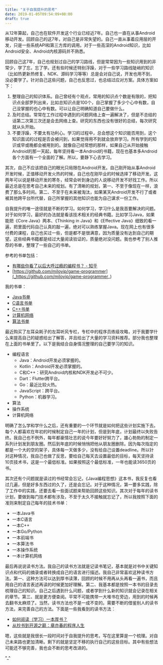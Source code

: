 ```yaml
---
title: "关于自我提升的思考"
date: 2019-01-05T09:54:09+08:00
draft: true
---
```



从12年算起，自己也在软件开发这个行业已经近7年。自己也一直在从事Android移动开发。回顾自己的这7年，对自己是非常失望的。自己一直从事着应用层的开发，只是一些系统API和第三方库的调用。对于一些高深的Android知识，比如Android安全、Android内核源码并不熟悉。

回顾自己这7年，自己也规划过自己的学习路线，但是常常因为一些知识用到的非常少，学了忘，忘了学。还有些时候还特别浮躁，对于一些学习路线陡峭的知识（比如热更新热修复、NDK、源码学习等等）总是会对自己说，开发也用不到，没必要学了。针对自己这些问题，自己也反思过，也总结过应对方案。具体方案如下：

1. 整理自己的知识体系。自己曾经有个观点，常用的知识点个数是有限的，把知识点全部罗列出来，比如总知识点是100个，自己掌握了多少个心中有数，自己没掌握的也心中有数。可以让自己明确知道自己要做什么。
2. 及时总结。常常在工作过程中遇到的问题网络上查一遍解决了，但是不总结的话第二次第三次还是会去网络上查。研究的东西也没有很好的总结，每次研究就从头开始。
3. 不要浮躁，不要太有功利心。学习的过程中，总会想这个知识能否用到，这个知识面试的过程是否会被问到，如果觉得用不到就会放弃学习。所有学到的知识或早或晚都会被用到的。就像自己经常想的那样，如果自己从开始接触Android的那一天起，每年坚持看一本Android的书籍，现在也基本多Android各个方面有一个全面的了解。所以，要静下心去学习。

其次，自己不应该把自己的眼光只局限在Android开发。自己刚开始从事Android开发时候，正值移动开发火热的时候，自己也在刚毕业的时候选择了移动开发。这两年可以说是移动开发的寒冬，经常会听到身边的人说移动开发不好找工作。所以最近总是在思考自己未来的规划。有了清晰的规划，第一、不至于像现在一样，浪费了那么多时间。第二、不至于在未来被淘汰，如果某天Android开发不行了或者被其他跨平台所代替，自己所掌握的其他知识也能为自己谋求一份工作。

自我提升的唯一途径就是不断的学习。如何学习，学习什么是我首要解决的问题。对于如何学习，最好的办法就是看该技术相关的经典书籍。比如学习Java，如果能把《Core Java》两本、《Thinking in Java》和《Effective Java》细致的看一遍，把里面代码自己认真的敲一遍，绝对可以熟练掌握Java。现在网上也有很多付费的课程，自己也买过一些，但是都不是很满意，因为质量没有达到自己的期望。这些经典书籍都是经过大量阅读验证的，质量绝对没问题。我也参考了别人推荐的书单，整理了一些自己的书单。

参考的书单包括：

* [有哪些你看了以后大呼过瘾的编程书？ - 知乎](_https://www.zhihu.com/question/50408698_)
* [https://github.com/miloyip/game-programmer](_https://github.com/miloyip/game-programmer_) 

我的书单：

* [Java书单](_https://www.douban.com/doulist/39028754/_)
* [C语言书单](_https://www.douban.com/doulist/49159298/_)
* [C++书单](_https://www.douban.com/doulist/46829387/_)
* [计算机网络](https://www.douban.com/doulist/113850600/)
* [算法书单](_https://www.douban.com/doulist/46026380/_)

最近购买了左耳朵耗子的左耳听风专栏，专栏中的程序员练级攻略，对于我要学什么来提高自己的疑惑给出了解答，并且给出了大量的学习资料推荐。部分我也整理在上面的书单里了。以下是我结合自身情况整理的自己要学习的知识。

* 编程语言
	* Java：Android开发必须掌握的。
	* Kotlin：Android开发必须掌握的。
	* C和C++：研究Android内核和NDK开发必不可少。
	* Dart：Flutter跨平台。
	* Go：最近比较火热。
	* JavaScript：跨平台。
	* Python：机器学习。
* 算法
* 操作系统
* 计算机网络

明确了怎么学和学什么之后，还有重要的一个环节就是如何把这些计划实施下去。每个人都喜欢在年初的时候制定自己一年的计划，但是到年底，计划最终以失败告终。我自己也不例外，每年都豪情壮志的说今年要好好努力了，雄心勃勃的制定一系列计划发到朋友圈。然后到年底的时候悄悄把他从朋友圈删除。因为每次指定的都是一个大的空的架子，具体每一天做多少，没有给自己设置deadline。所以针对这种情况，我自己也做了反思，要给自己每天去设置最低的目标，每天坚持读10页技术书，这是一个最低标准。如果按照这个最低标准，一年也能读3650页的书。

其次还有个问题就是读过的书经常会忘记，《Java编程思想》这本书，我反复也看过几遍，但是好多东西过的久了，还是会忘记。对于这种情况，第一要多实践，除了工作中的实践，还要去看一些面试题来帮助回顾这些知识。其次对于每年的读书计划，要做到每门技术都有涉及，不至于太久不接触就忘记了，所以我按照下面的准则来制定自己每年的技术书单：

* 一本Java书
* 一本C语言
* 一本C++
* 一本Go/Python
* 一本前端书
* 一本算法书
* 一本操作系统
* 一本计算机网络

最后再说说读书方法。我自己的读书方法就是记读书笔记，基本就是对书中关键知识点和代码的摘录或者转换成自己的语言进行描述。我自己非常喜欢这种读书方法。第一、这种方法可以达到厚书读薄，回顾的时候不用再从头再看一遍书，而且用自己的语言表述再读的时候更加好理解。第二、我基本都是按照一本书的目录去梳理自己的知识。自己之后遇到什么问题，或者学到什么新的知识就会记录在相关的章节。第三、就是更方便查阅。平常不可能携带一大堆书在旁边，用到的时候再去翻书太麻烦了。当然，读书方法也不是一成不变的。需要不断的借鉴别人的读书方法，来完善自己的方法。下面是一些我看到的读书方法：

* [如何阅读（学习）一本厚书？](https://www.zhihu.com/question/271233511) 
* [从抄书到开源之巅：章亦春的程序人生](https://mp.weixin.qq.com/s/xfphy67PTbtjeggo7LpjSA)


嗯，这些就是我很长一段时间对于自我提升的思考。写在这里算是一个梳理。对自己未来路也更加清晰。剩下的就是坚定不移的执行自己的这些目标。其中有些想法可能还不够完善，我也会不断的思考改进的。

^_^

